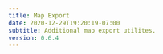 ```yaml
---
title: Map Export
date: 2020-12-29T19:20:19-07:00
subtitle: Additional map export utilites.
version: 0.6.4
---
```


